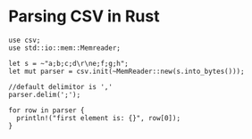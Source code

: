 # Parsing CSV in Rust

    use csv;
    use std::io::mem::Memreader;

    let s = ~"a;b;c;d\r\ne;f;g;h";
    let mut parser = csv.init(~MemReader::new(s.into_bytes()));

    //default delimitor is ','
    parser.delim(';');

    for row in parser {
      println!("first element is: {}", row[0]);
    }

